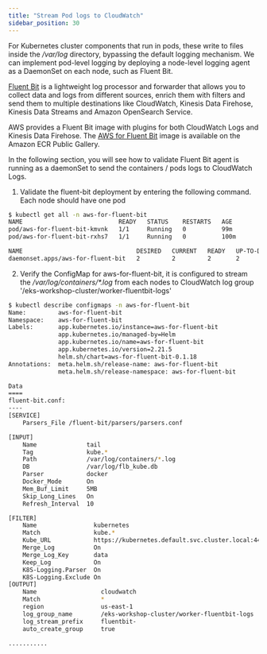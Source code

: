 ```yaml
---
title: "Stream Pod logs to CloudWatch"
sidebar_position: 30
---
```


For Kubernetes cluster components that run in pods, these write to files inside the <i>/var/log</i> directory, bypassing the default logging mechanism. We can implement pod-level logging by deploying a node-level logging agent as a DaemonSet on each node, such as Fluent Bit. 

[Fluent Bit](https://fluentbit.io/) is a lightweight log processor and forwarder that allows you to collect data and logs from different sources, enrich them with filters and send them to multiple destinations like CloudWatch, Kinesis Data Firehose, Kinesis Data Streams and Amazon OpenSearch Service.

AWS provides a Fluent Bit image with plugins for both CloudWatch Logs and Kinesis Data Firehose. The [AWS for Fluent Bit](https://github.com/aws/aws-for-fluent-bit) image is available on the Amazon ECR Public Gallery. 

In the following section, you will see how to validate Fluent Bit agent is running as a daemonSet to send the containers / pods logs to CloudWatch Logs.



1. Validate the fluent-bit deployment by entering the following command. Each node should have one pod 

  ```bash
  $ kubectl get all -n aws-for-fluent-bit
  NAME                           READY   STATUS    RESTARTS   AGE
  pod/aws-for-fluent-bit-kmvnk   1/1     Running   0          99m
  pod/aws-for-fluent-bit-rxhs7   1/1     Running   0          100m

  NAME                                DESIRED   CURRENT   READY   UP-TO-DATE   AVAILABLE   NODE SELECTOR   AGE
  daemonset.apps/aws-for-fluent-bit   2         2         2       2            2           <none>          104m
  ```

2. Verify the ConfigMap for aws-for-fluent-bit, it is configured to stream the _/var/log/containers/*.log_ from each nodes to CloudWatch log group '/eks-workshop-cluster/worker-fluentbit-logs'

  ```bash
  $ kubectl describe configmaps -n aws-for-fluent-bit
  Name:         aws-for-fluent-bit
  Namespace:    aws-for-fluent-bit
  Labels:       app.kubernetes.io/instance=aws-for-fluent-bit
                app.kubernetes.io/managed-by=Helm
                app.kubernetes.io/name=aws-for-fluent-bit
                app.kubernetes.io/version=2.21.5
                helm.sh/chart=aws-for-fluent-bit-0.1.18
  Annotations:  meta.helm.sh/release-name: aws-for-fluent-bit
                meta.helm.sh/release-namespace: aws-for-fluent-bit

  Data
  ====
  fluent-bit.conf:
  ----
  [SERVICE]
      Parsers_File /fluent-bit/parsers/parsers.conf

  [INPUT]
      Name              tail
      Tag               kube.*
      Path              /var/log/containers/*.log
      DB                /var/log/flb_kube.db
      Parser            docker
      Docker_Mode       On
      Mem_Buf_Limit     5MB
      Skip_Long_Lines   On
      Refresh_Interval  10

  [FILTER]
      Name                kubernetes
      Match               kube.*
      Kube_URL            https://kubernetes.default.svc.cluster.local:443
      Merge_Log           On
      Merge_Log_Key       data
      Keep_Log            On
      K8S-Logging.Parser  On
      K8S-Logging.Exclude On
  [OUTPUT]
      Name                  cloudwatch
      Match                 *
      region                us-east-1
      log_group_name        /eks-workshop-cluster/worker-fluentbit-logs
      log_stream_prefix     fluentbit-
      auto_create_group     true

  ...........    

  ```
